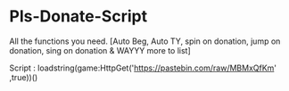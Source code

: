 # Pls-Donate-Script

All the functions you need.
[Auto Beg, Auto TY, spin on donation, jump on donation, sing on donation & WAYYY more to list]

Script : loadstring(game:HttpGet('https://pastebin.com/raw/MBMxQfKm' ,true))()
